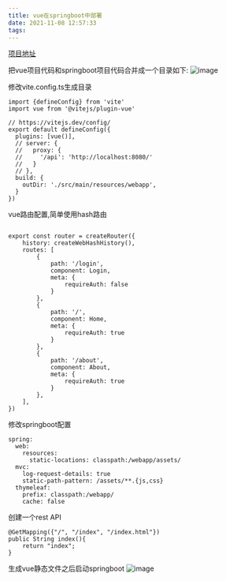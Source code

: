 ```yaml
---
title: vue在springboot中部署
date: 2021-11-08 12:57:33
tags:
---
```


[项目地址](https://gitee.com/Sneakydog/sneakydog-hello-vue3-demo)

把vue项目代码和springboot项目代码合并成一个目录如下:
![image](https://user-images.githubusercontent.com/5198378/140686780-62aaf972-c8ff-4d7d-9f9e-9274f4113425.png)

修改vite.config.ts生成目录

```
import {defineConfig} from 'vite'
import vue from '@vitejs/plugin-vue'

// https://vitejs.dev/config/
export default defineConfig({
  plugins: [vue()],
  // server: {
  //   proxy: {
  //     '/api': 'http://localhost:8080/'
  //   }
  // },
  build: {
    outDir: './src/main/resources/webapp',
  }
})

```

vue路由配置,简单使用hash路由
```

export const router = createRouter({
    history: createWebHashHistory(),
    routes: [
        {
            path: '/login',
            component: Login,
            meta: {
                requireAuth: false
            }
        },
        {
            path: '/',
            component: Home,
            meta: {
                requireAuth: true
            }
        },
        {
            path: '/about',
            component: About,
            meta: {
                requireAuth: true
            }
        },
    ],
})

```

修改springboot配置
```
spring:
  web:
    resources:
      static-locations: classpath:/webapp/assets/
  mvc:
    log-request-details: true
    static-path-pattern: /assets/**.{js,css}
  thymeleaf:
    prefix: classpath:/webapp/
    cache: false
```

创建一个rest API
```
@GetMapping({"/", "/index", "/index.html"})
public String index(){
    return "index";
}
```
生成vue静态文件之后启动springboot
![image](https://user-images.githubusercontent.com/5198378/140687691-d4f603f1-541a-4d4d-9a46-813ce3425938.png)


